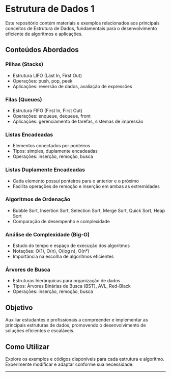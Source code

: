 # Estrutura de Dados 1

Este repositório contém materiais e exemplos relacionados aos principais conceitos de Estrutura de Dados, fundamentais para o desenvolvimento eficiente de algoritmos e aplicações.

## Conteúdos Abordados

### Pilhas (Stacks)
- Estrutura LIFO (Last In, First Out)
- Operações: push, pop, peek
- Aplicações: reversão de dados, avaliação de expressões

### Filas (Queues)
- Estrutura FIFO (First In, First Out)
- Operações: enqueue, dequeue, front
- Aplicações: gerenciamento de tarefas, sistemas de impressão

### Listas Encadeadas
- Elementos conectados por ponteiros
- Tipos: simples, duplamente encadeadas
- Operações: inserção, remoção, busca

### Listas Duplamente Encadeadas
- Cada elemento possui ponteiros para o anterior e o próximo
- Facilita operações de remoção e inserção em ambas as extremidades

### Algoritmos de Ordenação
- Bubble Sort, Insertion Sort, Selection Sort, Merge Sort, Quick Sort, Heap Sort
- Comparação de desempenho e complexidade

### Análise de Complexidade (Big-O)
- Estudo do tempo e espaço de execução dos algoritmos
- Notações: O(1), O(n), O(log n), O(n²)
- Importância na escolha de algoritmos eficientes

### Árvores de Busca
- Estruturas hierárquicas para organização de dados
- Tipos: Árvores Binárias de Busca (BST), AVL, Red-Black
- Operações: inserção, remoção, busca

## Objetivo

Auxiliar estudantes e profissionais a compreender e implementar as principais estruturas de dados, promovendo o desenvolvimento de soluções eficientes e escaláveis.

## Como Utilizar

Explore os exemplos e códigos disponíveis para cada estrutura e algoritmo. Experimente modificar e adaptar conforme sua necessidade.

---